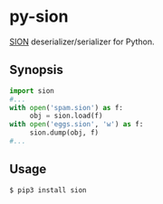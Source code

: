 # py-sion

[SION](https://dankogai.github.io/SION/) deserializer/serializer for Python.

## Synopsis

```python
import sion
#...
with open('spam.sion') as f:
     obj = sion.load(f)
with open('eggs.sion', 'w') as f:     
     sion.dump(obj, f)
#...
```

## Usage

```sh
$ pip3 install sion
```